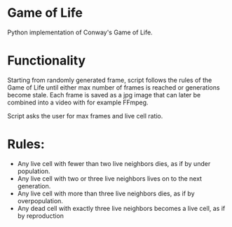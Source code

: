 # Game of Life
Python implementation of Conway's Game of Life.

# Functionality
Starting from randomly generated frame, script follows the rules of the Game of Life until either max number of frames is reached or generations become stale. Each frame is saved as a jpg image that can later be combined into a video with for example FFmpeg.

Script asks the user for max frames and live cell ratio.

# Rules:
* Any live cell with fewer than two live neighbors dies, as if by under population.
* Any live cell with two or three live neighbors lives on to the next generation.
* Any live cell with more than three live neighbors dies, as if by overpopulation.
* Any dead cell with exactly three live neighbors becomes a live cell, as if by reproduction
